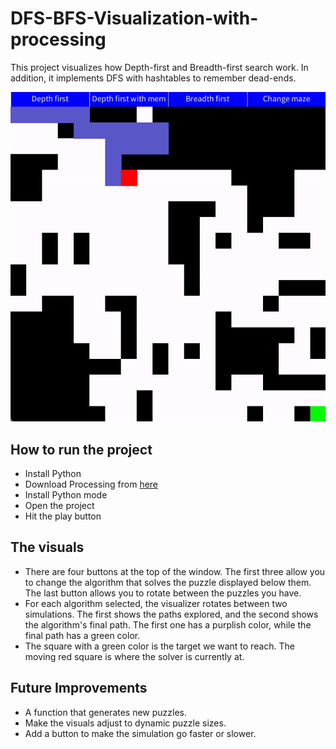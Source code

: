 # DFS-BFS-Visualization-with-processing
This project visualizes how Depth-first and Breadth-first search work. In addition, it implements DFS with hashtables to remember dead-ends.

![demo](./assets/demo.gif)

## How to run the project
- Install Python
- Download Processing from [here](https://processing.org/download)
- Install Python mode
- Open the project
- Hit the play button

## The visuals 
- There are four buttons at the top of the window. The first three allow you to change the algorithm that solves the puzzle displayed below them. The last button allows you to rotate between the puzzles you have. 
- For each algorithm selected, the visualizer rotates between two simulations. The first shows the paths explored, and the second shows the algorithm's final path. The first one has a purplish color, while the final path has a green color. 
- The square with a green color is the target we want to reach. The moving red square is where the solver is currently at.

## Future Improvements
- A function that generates new puzzles.
- Make the visuals adjust to dynamic puzzle sizes.
- Add a button to make the simulation go faster or slower.
